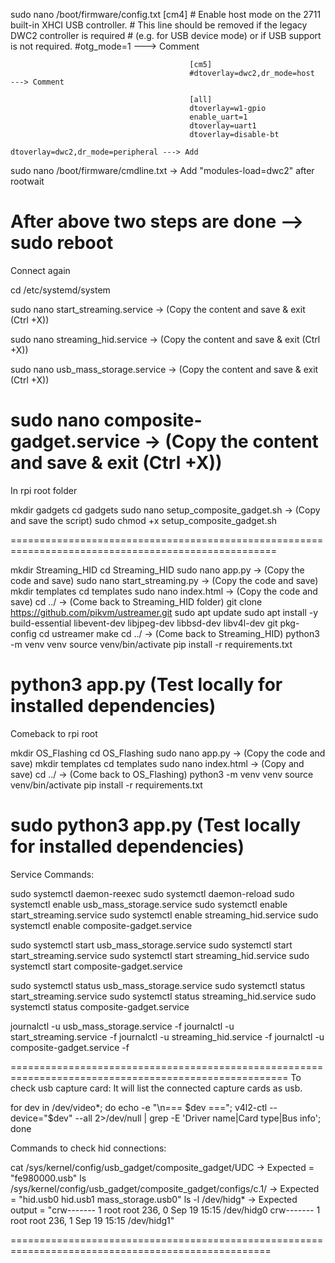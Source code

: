 sudo nano /boot/firmware/config.txt 
                                            [cm4]
                                            # Enable host mode on the 2711 built-in XHCI USB controller.
                                            # This line should be removed if the legacy DWC2 controller is required
                                            # (e.g. for USB device mode) or if USB support is not required.
                                            #otg_mode=1   ---> Comment
                                            
                                            [cm5]
                                            #dtoverlay=dwc2,dr_mode=host   ---> Comment
                                            
                                            [all]
                                            dtoverlay=w1-gpio
                                            enable_uart=1
                                            dtoverlay=uart1
                                            dtoverlay=disable-bt
                                            dtoverlay=dwc2,dr_mode=peripheral ---> Add

sudo nano /boot/firmware/cmdline.txt      -> Add "modules-load=dwc2" after rootwait

After above two steps are done --> sudo reboot
===========================================================================================================================
Connect again

cd /etc/systemd/system

sudo nano start_streaming.service       -> (Copy the content and save & exit (Ctrl +X))

sudo nano streaming_hid.service         -> (Copy the content and save & exit (Ctrl +X))

sudo nano usb_mass_storage.service      -> (Copy the content and save & exit (Ctrl +X))

sudo nano composite-gadget.service      -> (Copy the content and save & exit (Ctrl +X))
====================================================================================================
In rpi root folder

mkdir gadgets
cd gadgets
sudo nano setup_composite_gadget.sh             -> (Copy and save the script)
sudo chmod +x setup_composite_gadget.sh

====================================================================================================

mkdir Streaming_HID
cd Streaming_HID
sudo nano app.py      			      -> (Copy the code and save)
sudo nano start_streaming.py      -> (Copy the code and save)
mkdir templates
cd templates
sudo nano index.html              -> (Copy the code and save)
cd ../                            -> (Come back to Streaming_HID folder)
git clone https://github.com/pikvm/ustreamer.git
sudo apt update
sudo apt install -y build-essential libevent-dev libjpeg-dev libbsd-dev libv4l-dev git pkg-config
cd ustreamer
make
cd ../                            -> (Come back to Streaming_HID)
python3 -m venv venv
source venv/bin/activate
pip install -r requirements.txt

python3 app.py (Test locally for installed dependencies)
=====================================================================================================

Comeback to rpi root

mkdir OS_Flashing
cd OS_Flashing
sudo nano app.py                    -> (Copy the code and save)
mkdir templates
cd templates
sudo nano index.html                -> (Copy and save)
cd ../                              -> (Come back to OS_Flashing)
python3 -m venv venv
source venv/bin/activate
pip install -r requirements.txt

sudo python3 app.py (Test locally for installed dependencies)
======================================================================================================

Service Commands:


sudo systemctl daemon-reexec
sudo systemctl daemon-reload
sudo systemctl enable usb_mass_storage.service
sudo systemctl enable start_streaming.service
sudo systemctl enable streaming_hid.service
sudo systemctl enable composite-gadget.service

sudo systemctl start usb_mass_storage.service
sudo systemctl start start_streaming.service
sudo systemctl start streaming_hid.service
sudo systemctl start composite-gadget.service

sudo systemctl status usb_mass_storage.service
sudo systemctl status start_streaming.service
sudo systemctl status streaming_hid.service
sudo systemctl status composite-gadget.service

journalctl -u usb_mass_storage.service -f
journalctl -u start_streaming.service -f
journalctl -u streaming_hid.service -f
journalctl -u composite-gadget.service -f

======================================================================================================
To check usb capture card: It will list the connected capture cards as usb.

for dev in /dev/video*; do   echo -e "\n=== $dev ===";   v4l2-ctl --device="$dev" --all 2>/dev/null | grep -E 'Driver name|Card type|Bus info'; done

Commands to check hid connections:

cat /sys/kernel/config/usb_gadget/composite_gadget/UDC  -> Expected = "fe980000.usb"
ls /sys/kernel/config/usb_gadget/composite_gadget/configs/c.1/  -> Expected = "hid.usb0  hid.usb1  mass_storage.usb0"
ls -l /dev/hidg*   -> Expected output = "crw------- 1 root root 236, 0 Sep 19 15:15 /dev/hidg0
                                         crw------- 1 root root 236, 1 Sep 19 15:15 /dev/hidg1"
										 
===================================================================================================


